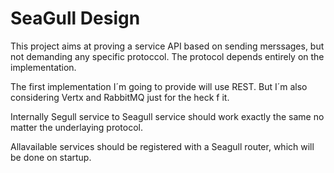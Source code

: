 # SeaGull Design

This project aims at proving a service API based on sending merssages, but not demanding any specific protoccol. The protocol depends entirely on the implementation. 

The first implementation I´m going to provide will use REST. But I´m also considering Vertx and RabbitMQ just for the heck f it. 

Internally Segull service to Seagull service should work exactly the same no matter the underlaying protocol.

Allavailable services should be registered with a Seagull router, which will be done on startup.






